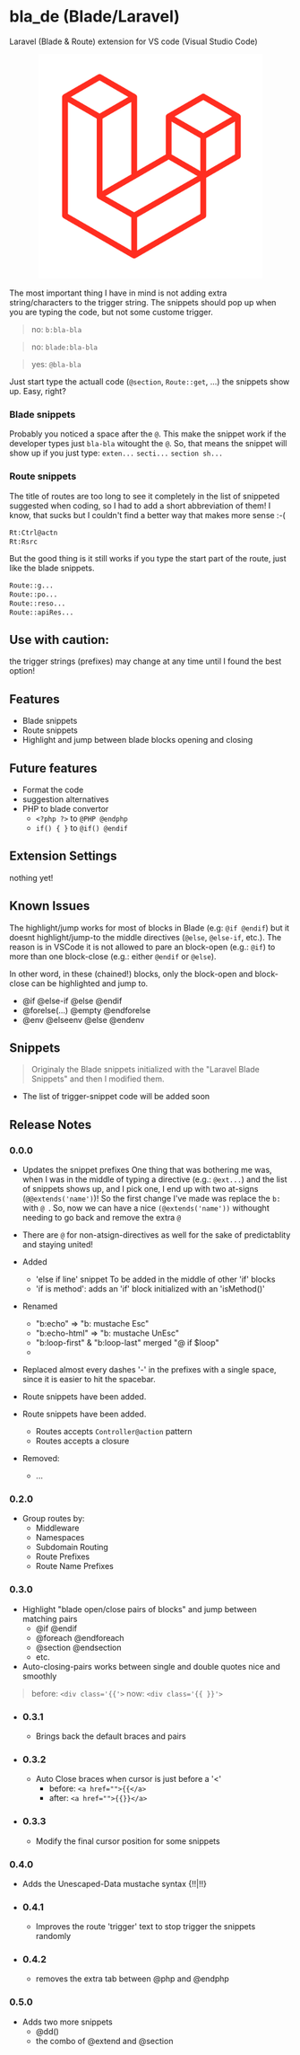 # bla_de (Blade/Laravel)

Laravel (Blade & Route) extension for VS code (Visual Studio Code)

<p align="center">
    <img src="images/L-big.png" width="400">
</p>

The most important thing I have in mind is not adding extra string/characters to the trigger string. The snippets should pop up when you are typing the code, but not some custome trigger.


> no: `b:bla-bla`

> no: `blade:bla-bla`

> yes: `@bla-bla`

Just start type the actuall code (`@section`, `Route::get`, ...) the snippets show up.
Easy, right?

### Blade snippets
Probably you noticed a space after the `@`. This make the snippet work if the developer types just `bla-bla` witought the `@`.
So, that means the snippet will show up if you just type:
`exten...`
`secti...`
`section sh...`

### Route snippets
The title of routes are too long to see it completely in the list of snippeted suggested when coding, so I had to add a short abbreviation of them! I know, that sucks but I couldn't find a better way that makes more sense :-(
```
Rt:Ctrl@actn
Rt:Rsrc
```
But the good thing is it still works if you type the start part of the route, just like the blade snippets.
```
Route::g...
Route::po...
Route::reso...
Route::apiRes...
```

## Use with caution: 
the trigger strings (prefixes) may change at any time until I found the best option!

## Features

- Blade snippets
- Route snippets
- Highlight and jump between blade blocks opening and closing

## Future features

- Format the code
- suggestion alternatives
- PHP to blade convertor 
  - `<?php ?>` to `@PHP @endphp`
  - `if() { }` to `@if() @endif`

## Extension Settings

nothing yet!

## Known Issues

The highlight/jump works for most of blocks in Blade (e.g: `@if @endif`) but it doesnt highlight/jump-to the middle directives (`@else`, `@else-if`, etc.). 
The reason is in VSCode it is not allowed to pare an block-open (e.g.: `@if`) to more than one block-close (e.g.: either `@endif` or `@else`).

In other word, in these (chained!) blocks, only the block-open and block-close can be highlighted and jump to.

- @if @else-if @else @endif
- @forelse(...) @empty @endforelse
- @env @elseenv @else @endenv


## Snippets

> Originaly the Blade snippets initialized with the "Laravel Blade Snippets" and then I modified them.

- The list of trigger-snippet code will be added soon

## Release Notes

### 0.0.0
- Updates the snippet prefixes
One thing that was bothering me was, when I was in the middle of typing a directive (e.g.: `@ext...`) and the list of snippets shows up, and I pick one, I end up with two at-signs (`@@extends('name')`)! So the first change I've made was replace the `b:` with `@ `.
So, now we can have a nice `(@extends('name'))` withought needing to go back and remove the extra `@`

- There are `@` for non-atsign-directives as well for the sake of predictablity and staying united!

- Added 
  - 'else if line' snippet
To be added in the middle of other 'if' blocks
  - 'if is method': adds an 'if' block initialized with an 'isMethod()' 

- Renamed
  - "b:echo" => "b: mustache Esc"
  - "b:echo-html" => "b: mustache UnEsc"
  - "b:loop-first" & "b:loop-last" merged "@ if $loop"
  - 
- Replaced almost every dashes '-' in the prefixes with a single space, since it is easier to hit the spacebar.

- Route snippets have been added.

- Route snippets have been added.
  - Routes accepts `Controller@action` pattern
  - Routes accepts a closure

- Removed:
  - ...
  
### 0.2.0
- Group routes by:
  - Middleware
  - Namespaces
  - Subdomain Routing
  - Route Prefixes
  - Route Name Prefixes

### 0.3.0
- Highlight "blade open/close pairs of blocks" and jump between matching pairs
  - @if @endif
  - @foreach @endforeach
  - @section @endsection
  - etc.
- Auto-closing-pairs works between single and double quotes nice and smoothly 
> before:  `<div class='{{'>`
> now:  `<div class='{{ }}'>`
- ### 0.3.1
  - Brings back the default braces and pairs
- ### 0.3.2
  - Auto Close braces when cursor is just before a '<'
    - before: `<a href="">{{</a>`
    - after: `<a href="">{{}}</a>`
- ### 0.3.3
  - Modify the final cursor position for some snippets

### 0.4.0
- Adds the Unescaped-Data mustache syntax {!!|!!}
- ### 0.4.1
  - Improves the route 'trigger' text to stop trigger the snippets randomly
- ### 0.4.2
  - removes the extra tab between @php and @endphp

### 0.5.0
- Adds two more snippets
  - @dd()
  - the combo of @extend and @section